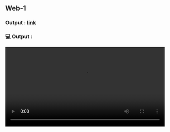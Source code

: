 ## Web-1 

### Output : [link](https://sm8uti.github.io/GSAP-Websites/Web-1/)

### 💻 Output : 
<video src="./output.webm" width="100%"></video>
